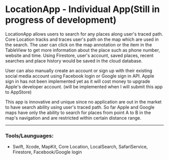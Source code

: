 # LocationApp - Individual App(Still in progress of development)
LocationApp allows users to search for any places along user's traced path. Core Location tracks and traces user's path on the map which are used in the search. The user can click on the map annotation or the item in the TableView to get more information about the place such as phone number, website and time. Using Firestore, user's account, saved places, recent searches and place history would be saved in the cloud database. 

User can also manually create an account or sign up with their existing social media account using Facebook login or Google sign in API. Apple sign in has not been implemented yet as it will cost money to upgrade Apple's developer account. (will be implemented when I will submit this app to AppStore)

This app is innovative and unique since no application are out in the market to have search ability using user's traced path. So far Apple and Google maps have only the ability to search for places from point A to B in the map's navigation and are restricted within certain distance range.

***

### Tools/Launguages:

* Swift, Xcode, MapKit, Core Location, LocalSearch, SafariService, Firestore, Facebook/Google login
